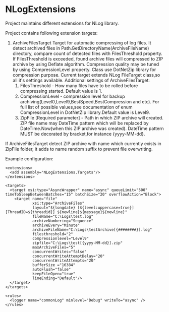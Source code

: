 NLogExtensions
==============

Project maintains different extensions for NLog library.

Project contains following extension targets:
1. ArchiveFilesTarget
  Target for automatic compressing of log files. It detect archived files in Path.GetDirectoryName(ArchiveFileName) directory, compare count of detected files with FilesThreshold property. If FilesThreshold is exceeded, found archive files will compressed to ZIP archive by using Deflate algorithm. Compression quality may be tuned by using CompressionLevel property. Class use DotNetZip library for compression purpose.
  Current target extends NLog FileTarget class,so all it's settings available.
  Additional settings of ArchiveFilesTarget:
    1. FilesThreshold - How many files have to be rolled before compressing started. Default value is 1.
    2. CompressionLevel - compression level for backup archiving(Level0,Level9,BestSpeed,BestCompression and etc). For full list of possible values,see documentation of enum CompressionLevel in  DotNetZip library.Default value is Level9.
    3. ZipFile [Required parameter] - Path in which ZIP archive will created. ZIP file name may DateTime pattern which will be replaced by DateTime.Now(when this ZIP archive was created). DateTime pattern MUST be decorated by bracket,for instance {yyyy-MM-dd}.
  
  If ArchiveFilesTarget detect ZIP archive with name which currently exists in ZipFile folder, it adds to name random suffix to prevent file overwriting.
  
  Example configuration:
  <configuration>

  <configSections>
    <section name="nlog" type="NLog.Config.ConfigSectionHandler, NLog"/>
  </configSections>
  
  <nlog xmlns="http://www.nlog-project.org/schemas/NLog.xsd" xmlns:xsi="http://www.w3.org/2001/XMLSchema-instance">

    <extensions>
      <add assembly="NLogExtensions.Targets"/>
    </extensions>

    <targets>
      <target xsi:type="AsyncWrapper" name="async" queueLimit="500" timeToSleepBetweenBatches="15" batchSize="20" overflowAction="Block">
        <target name="file"
                xsi:type="ArchiveFiles"
                layout="${longdate} [${level:uppercase=true}] [ThreadID=${threadid}] ${newline}${message}${newline}"
                fileName="C:\Logs\test.log"
                archiveNumbering="Sequence"
                archiveEvery="Minute"
                archiveFileName="C:\Logs\testArchive[{########}].log"
                filesthreshold="2"
                compressionlevel="Level9"
                zipfile="C:\Logs\test[{yyyy-MM-dd}].zip"
                maxArchiveFiles="5"
                concurrentWrites="false"
                concurrentWriteAttemptDelay="20"
                concurrentWriteAttempts="20"
                bufferSize ="16384"
                autoFlush="false"
                keepFileOpen="true"
                lineEnding="Default"/>
      </target>
    </targets>

    <rules>
      <logger name="commonLog" minlevel="Debug" writeTo="async" />
    </rules>
  </nlog>

</configuration>

